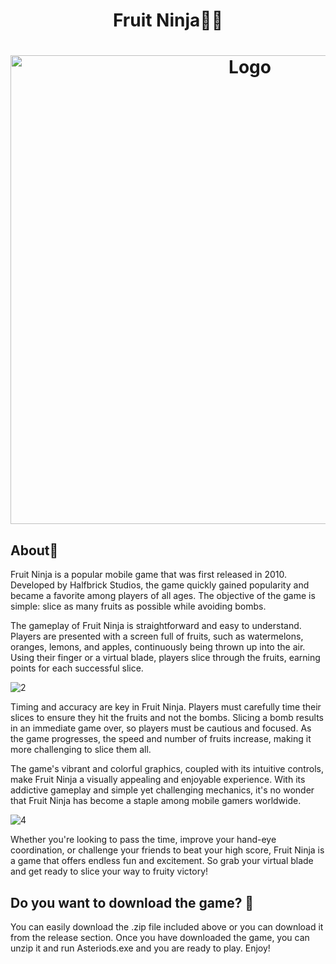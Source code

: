 
<h1 align="center" >Fruit Ninja🍊🍉</h1>

<h1 align="center" ><img src="https://github.com/MANISH-SAHANI/Fruit-Ninja/assets/91081774/76e4da09-b4f1-4cc1-975d-49a52c705f17" alt="Logo" width="750" /></h1>


<h2> About🍈</h2>
Fruit Ninja is a popular mobile game that was first released in 2010. Developed by Halfbrick Studios, the game quickly gained 
popularity and became a favorite among players of all ages. The objective of the game is simple: slice as many fruits as possible while avoiding bombs.


The gameplay of Fruit Ninja is straightforward and easy to understand. Players are presented with a screen full of fruits, such as watermelons, 
oranges, lemons, and apples, continuously being thrown up into the air. Using their finger or a virtual blade, players slice through the fruits, 
earning points for each successful slice.


![2](https://github.com/MANISH-SAHANI/Fruit-Ninja/assets/91081774/15c11ab1-5962-4811-837b-7818829a1107)


Timing and accuracy are key in Fruit Ninja. Players must carefully time their slices to ensure they hit the fruits and not the bombs. Slicing a bomb 
results in an immediate game over, so players must be cautious and focused. As the game progresses, the speed and number of fruits increase, making it 
more challenging to slice them all.

The game's vibrant and colorful graphics, coupled with its intuitive controls, make Fruit Ninja a visually appealing and enjoyable experience. With its 
addictive gameplay and simple yet challenging mechanics, it's no wonder that Fruit Ninja has become a staple among mobile gamers worldwide.



![4](https://github.com/MANISH-SAHANI/Fruit-Ninja/assets/91081774/4135b22f-6a8d-4311-b396-a70fb403a7b0)

Whether you're looking to pass the time, improve your hand-eye coordination, or challenge your friends to beat your high score, Fruit Ninja is a game 
that offers endless fun and excitement. So grab your virtual blade and get ready to slice your way to fruity victory!







<h2> Do you want to download the game? 💫 </h2>

You can easily download the .zip file included above or you can download it from the release section. Once you have downloaded the game, you can unzip it and run Asteriods.exe and you are ready to play. Enjoy!
